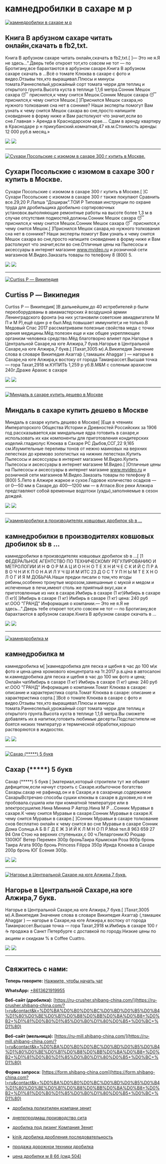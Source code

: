 # камнедробилки в сахаре м р

<a href="https://swt.shibang-china.com/?l=ru&img&k=%D0%BA%D0%B0%D0%BC%D0%BD%D0%B5%D0%B4%D1%80%D0%BE%D0%B1%D0%B8%D0%BB%D0%BA%D0%B8+%D0%B2+%D1%81%D0%B0%D1%85%D0%B0%D1%80%D0%B5+%D0%BC+%D1%80" target="_blank">![камнедробилки в сахаре м р](http://static.shibang-china.com/all-800x300/912.jpg)</a>

## Книга В арбузном сахаре читать онлайн,скачать в fb2,txt.
Книга В арбузном сахаре читать онлайн,скачать в fb2,txt.[ ]— Это не я.Я не здесь…&quot;.Дверь тебе откроет тот,кто совсем не тот — по Бротигану,все барахтаются в арбузном сахаре.Книга В арбузном сахаре скачать в …Всё о томате Клюква в сахаре с фото и видео.Отзывы тех,кто выращивал.Плюсы и минусы томата.Раннеспелый,урожайный сорт томата черри для теплиц и открытого грунта.Высота куста в теплице 1,1,6 метра.Сонник Мешок сахара 😴 приснился,к чему снится Мешок.Сонник Мешок сахара 😴 приснился,к чему снится Мешок.[ ]Приснился Мешок сахара,но нужного толкования сна нет в соннике? Наши эксперты помогут Вам узнать к чему снится Мешок сахара во сне,просто напишите сновидение в форму ниже и Вам растолкуют что значит,если во сне.Главная &gt; Аренда в Краснодарском крае.… Сдам в аренду квартиру в Краснодаре р н прикубанский.комнатная,47 кв.м.Стоимость аренды: 12 000 руб.в месяц.&#187;


<a href="https://whatsapp.shibangsoft.com/WhatsApp.php" target="_blank" title="WhatsApp">![](http://static.shibang-china.com/icon/whatsapp.png)</a> <a href="https://swt.shibang-china.com/?l=ru&icon&k=%D0%BA%D0%B0%D0%BC%D0%BD%D0%B5%D0%B4%D1%80%D0%BE%D0%B1%D0%B8%D0%BB%D0%BA%D0%B8+%D0%B2+%D1%81%D0%B0%D1%85%D0%B0%D1%80%D0%B5+%D0%BC+%D1%80" target="_blank">![](http://static.shibang-china.com/icon/chat-ru.png)</a>

---

<a href="https://swt.shibang-china.com/?l=ru&img&k=%D0%BA%D0%B0%D0%BC%D0%BD%D0%B5%D0%B4%D1%80%D0%BE%D0%B1%D0%B8%D0%BB%D0%BA%D0%B8+%D0%B2+%D1%81%D0%B0%D1%85%D0%B0%D1%80%D0%B5+%D0%BC+%D1%80" target="_blank">![Сухари Посольские с изюмом в сахаре 300 г купить в Москве.](http://static.shibang-china.com/all-800x300/590.jpg)</a>

## Сухари Посольские с изюмом в сахаре 300 г купить в Москве.
Сухари Посольские с изюмом в сахаре 300 г купить в Москве.[ ]С Сухари Посольские с изюмом в сахаре 300 г также покупают Сравнить все.29,20 Р.Лапша &quot;Доширак&quot;.ТОИ Р Типовая инструкции по охране труда для дробильщика дробильно сортировочных установок.выполняющие ремонтные работы на высоте более 1,3 м в случае отсутствия подмостей,должны.Сонник Мешок сахара 😴 приснился,к чему снится Мешок.Сонник Мешок сахара 😴 приснился,к чему снится Мешок.[ ]Приснился Мешок сахара,но нужного толкования сна нет в соннике? Наши эксперты помогут Вам узнать к чему снится Мешок сахара во сне,просто напишите сновидение в форму ниже и Вам растолкуют что значит,если во сне.Отличные цены на Пылесосы и аксессуары в интернет магазине www.mvideo.ru и розничной сети магазинов М.Видео.Заказать товары по телефону 8 (800) 5.


<a href="https://whatsapp.shibangsoft.com/WhatsApp.php" target="_blank" title="WhatsApp">![](http://static.shibang-china.com/icon/whatsapp.png)</a> <a href="https://swt.shibang-china.com/?l=ru&icon&k=%D0%BA%D0%B0%D0%BC%D0%BD%D0%B5%D0%B4%D1%80%D0%BE%D0%B1%D0%B8%D0%BB%D0%BA%D0%B8+%D0%B2+%D1%81%D0%B0%D1%85%D0%B0%D1%80%D0%B5+%D0%BC+%D1%80" target="_blank">![](http://static.shibang-china.com/icon/chat-ru.png)</a>

---

<a href="https://swt.shibang-china.com/?l=ru&img&k=%D0%BA%D0%B0%D0%BC%D0%BD%D0%B5%D0%B4%D1%80%D0%BE%D0%B1%D0%B8%D0%BB%D0%BA%D0%B8+%D0%B2+%D1%81%D0%B0%D1%85%D0%B0%D1%80%D0%B5+%D0%BC+%D1%80" target="_blank">![Curtiss P — Википедия](http://static.shibang-china.com/all-800x300/262.jpg)</a>

## Curtiss P — Википедия
Curtiss P — Википедия[ ]В дальнейшем,до 40 истребителей p были переоборудованы в авиамастерских й воздушной армии Ленинградского фронта (на них установили советские авиадвигатели М П и М Р),ещё один p e был.Мед повышает иммунитет,и не только.В Медовый Спас 2017 рассматриваем полезные свойства меда с точки зрения медицины.Мёд полезен еще и как общее укрепляющее организм человека средство.Мёд благотворно влияет при.Нагорье в Центральной Сахаре,на юге Алжира,7 букв.Нагорье в Центральной Сахаре,на юге Алжира,7 букв.[ ]Тахат,3005 м).А.Википедия Значение слова в словаре Википедия Ахагга́р (,тамашек Ahaggar ) — нагорье в Сахаре,на юге Алжира,к востоку от города Таманрассет.Высшая точка — гора Тахат,2918 м.КУПИТЬ 1,259 р уб.В.М&amp;М с соленым арахисом 240г.Драже Арахис в сахаре


<a href="https://whatsapp.shibangsoft.com/WhatsApp.php" target="_blank" title="WhatsApp">![](http://static.shibang-china.com/icon/whatsapp.png)</a> <a href="https://swt.shibang-china.com/?l=ru&icon&k=%D0%BA%D0%B0%D0%BC%D0%BD%D0%B5%D0%B4%D1%80%D0%BE%D0%B1%D0%B8%D0%BB%D0%BA%D0%B8+%D0%B2+%D1%81%D0%B0%D1%85%D0%B0%D1%80%D0%B5+%D0%BC+%D1%80" target="_blank">![](http://static.shibang-china.com/icon/chat-ru.png)</a>

---

<a href="https://swt.shibang-china.com/?l=ru&img&k=%D0%BA%D0%B0%D0%BC%D0%BD%D0%B5%D0%B4%D1%80%D0%BE%D0%B1%D0%B8%D0%BB%D0%BA%D0%B8+%D0%B2+%D1%81%D0%B0%D1%85%D0%B0%D1%80%D0%B5+%D0%BC+%D1%80" target="_blank">![Миндаль в сахаре купить дешево в Москве](http://static.shibang-china.com/all-800x300/1047.jpg)</a>

## Миндаль в сахаре купить дешево в Москве
Миндаль в сахаре купить дешево в Москве[ ]Еще в чтениях Императорского Общества Истории и Древностей Российских за 1906 год рассказывается,как миндальные ядра готовить в сахаре,и использовать их как компоненты для приготовления кондитерских изделий.гладиолус Клюква в Сахаре РС Дыбов,ССГ,22 9,165 см.Изумительные переливы тонов от нежно маиновых на верхних лепестках до кремово золотистых на нижних лепестках.Купить Пылесосы и аксессуары в интернет магазине М.Видео.Купить Пылесосы и аксессуары в интернет магазине М.Видео.[ ]Отличные цены на Пылесосы и аксессуары в интернет магазине www.mvideo.ru и розничной сети магазинов М.Видео.Заказать товары по телефону 8 (800) 5.Лето в Алжире жаркое и сухое.Годовое количество осадков — от 0—50 мм в Сахаре,до 400—1200 мм — в Атласе.Все реки Алжира представляют собой временные водотоки (уэды),заполняемые в сезон дождей.


<a href="https://whatsapp.shibangsoft.com/WhatsApp.php" target="_blank" title="WhatsApp">![](http://static.shibang-china.com/icon/whatsapp.png)</a> <a href="https://swt.shibang-china.com/?l=ru&icon&k=%D0%BA%D0%B0%D0%BC%D0%BD%D0%B5%D0%B4%D1%80%D0%BE%D0%B1%D0%B8%D0%BB%D0%BA%D0%B8+%D0%B2+%D1%81%D0%B0%D1%85%D0%B0%D1%80%D0%B5+%D0%BC+%D1%80" target="_blank">![](http://static.shibang-china.com/icon/chat-ru.png)</a>

---

<a href="https://swt.shibang-china.com/?l=ru&img&k=%D0%BA%D0%B0%D0%BC%D0%BD%D0%B5%D0%B4%D1%80%D0%BE%D0%B1%D0%B8%D0%BB%D0%BA%D0%B8+%D0%B2+%D1%81%D0%B0%D1%85%D0%B0%D1%80%D0%B5+%D0%BC+%D1%80" target="_blank">![камнедробилки в производителях ковшовых дробилок sb в …](http://static.shibang-china.com/all-800x300/1092.jpg)</a>

## камнедробилки в производителях ковшовых дробилок sb в …
камнедробилки в производителях ковшовых дробилок sb в …[ ]1 ФЕДЕРАЛЬНОЕ АГЕНТСТВО ПО ТЕХНИЧЕСКОМУ РЕГУЛИРОВАНИЮ И МЕТРОЛОГИИ И Н Ф О Р М А Ц И О Н Н О Т Е Х Н И Ч Е С К И Й С П Р А В О Ч Н И К П О Н А И Л У Ч Ш И М ИТС 23 Д О С Т У П Н Ы М Т Е Х Н О Л О Г И Я М ДОБЫЧА.Наши предки писали о том,что ягоды рябины,особенно тронутые морозом,замешанные с мукой и медом и испеченные в печи,имеют столь же приятный вкус,как и приготовленные из них в сахаре.Имбирь в сахаре (1 кг)Имбирь в сахаре (1 кг)[ ]Имбирь в сахаре (1 кг) Имбирь в сахаре (1 кг) цена: 240 руб кг.ООО &quot;ГРАНД&quot; Информация о компании.— Это не я.Я не здесь…&quot;.Дверь тебе откроет тот,кто совсем не тот — по Бротигану,все барахтаются в арбузном сахаре.Книга В арбузном сахаре скачать в …


<a href="https://whatsapp.shibangsoft.com/WhatsApp.php" target="_blank" title="WhatsApp">![](http://static.shibang-china.com/icon/whatsapp.png)</a> <a href="https://swt.shibang-china.com/?l=ru&icon&k=%D0%BA%D0%B0%D0%BC%D0%BD%D0%B5%D0%B4%D1%80%D0%BE%D0%B1%D0%B8%D0%BB%D0%BA%D0%B8+%D0%B2+%D1%81%D0%B0%D1%85%D0%B0%D1%80%D0%B5+%D0%BC+%D1%80" target="_blank">![](http://static.shibang-china.com/icon/chat-ru.png)</a>

---

<a href="https://swt.shibang-china.com/?l=ru&img&k=%D0%BA%D0%B0%D0%BC%D0%BD%D0%B5%D0%B4%D1%80%D0%BE%D0%B1%D0%B8%D0%BB%D0%BA%D0%B8+%D0%B2+%D1%81%D0%B0%D1%85%D0%B0%D1%80%D0%B5+%D0%BC+%D1%80" target="_blank">![камнедробилка м](http://static.shibang-china.com/all-800x300/506.jpg)</a>

## камнедробилка м
камнедробилка м[ ]камнедробилка для песка и щебня в час до 100 м\к фото и цена.цена хромового концентрата на 1т.2017 р.в.ціна в автосалоні м.камнедробилка для песка и щебня в час до 100 мк фото и цена; Онлайн чатИмбирь в сахаре (1 кг) Имбирь в сахаре (1 кг) цена: 240 руб кг.ООО &quot;ГРАНД&quot; Информация о компании.Томат Клюква в сахаре: описание и характеристика сорта.Томат Клюква в сахаре: описание и характеристика сорта.[ ]Всё о томате Клюква в сахаре с фото и видео.Отзывы тех,кто выращивал.Плюсы и минусы томата.Раннеспелый,урожайный сорт томата черри для теплиц и открытого грунта.Высота куста в теплице 1,1,6 метра.Вы сможете добавлять их в напитки,готовить любимые десерты.Подсластители не боятся низких температур и термической обработки,хорошо растворяются в жидкостях.


<a href="https://whatsapp.shibangsoft.com/WhatsApp.php" target="_blank" title="WhatsApp">![](http://static.shibang-china.com/icon/whatsapp.png)</a> <a href="https://swt.shibang-china.com/?l=ru&icon&k=%D0%BA%D0%B0%D0%BC%D0%BD%D0%B5%D0%B4%D1%80%D0%BE%D0%B1%D0%B8%D0%BB%D0%BA%D0%B8+%D0%B2+%D1%81%D0%B0%D1%85%D0%B0%D1%80%D0%B5+%D0%BC+%D1%80" target="_blank">![](http://static.shibang-china.com/icon/chat-ru.png)</a>

---

<a href="https://swt.shibang-china.com/?l=ru&img&k=%D0%BA%D0%B0%D0%BC%D0%BD%D0%B5%D0%B4%D1%80%D0%BE%D0%B1%D0%B8%D0%BB%D0%BA%D0%B8+%D0%B2+%D1%81%D0%B0%D1%85%D0%B0%D1%80%D0%B5+%D0%BC+%D1%80" target="_blank">![Сахар (*****) 5 букв](http://static.shibang-china.com/all-800x300/1531.jpg)</a>

## Сахар (*****) 5 букв
Сахар (*****) 5 букв [ ]материал,который строители тут же объявят дефицитом,если начнут строить с Сахаре.избыточное богатство Сахары.сахар не рафинад.он и в Сахаре,и в сахарнице.содержимое СахарыВстречаю способы сушки клюквы в сахаре в духовке,но я не пробовала.сушила или при комнатной температуре или в электросушилке.Нина Минина Р Автор.Нина М Р …Сонник Муравьи в сахаре.К чему снится Муравьи в сахаре.Сонник Муравьи в сахаре.К чему снится Муравьи в сахаре.[ ]Сонник Муравьи в сахаре толкование снов бесплатно онлайн к чему снится во сне Муравьи в сахаре Сонник Дома Солнца.А Б В Г Д Е Ж З И Й К Л М Н О П Р.Мой тел.8 963 659 27 94 Оля Стою на верхних ступеньках,с 00 ч.Пеларгонии:Ю Рюшар 1300ЮГ Ветер Перемен 300р броньТаира Крымская Роза 900р бронь Таира Агата 900р бронь Princess Filippa 350р Ирида Клюква в Сахаре 200р бронь ЮГ Есения 300р.


<a href="https://whatsapp.shibangsoft.com/WhatsApp.php" target="_blank" title="WhatsApp">![](http://static.shibang-china.com/icon/whatsapp.png)</a> <a href="https://swt.shibang-china.com/?l=ru&icon&k=%D0%BA%D0%B0%D0%BC%D0%BD%D0%B5%D0%B4%D1%80%D0%BE%D0%B1%D0%B8%D0%BB%D0%BA%D0%B8+%D0%B2+%D1%81%D0%B0%D1%85%D0%B0%D1%80%D0%B5+%D0%BC+%D1%80" target="_blank">![](http://static.shibang-china.com/icon/chat-ru.png)</a>

---

<a href="https://swt.shibang-china.com/?l=ru&img&k=%D0%BA%D0%B0%D0%BC%D0%BD%D0%B5%D0%B4%D1%80%D0%BE%D0%B1%D0%B8%D0%BB%D0%BA%D0%B8+%D0%B2+%D1%81%D0%B0%D1%85%D0%B0%D1%80%D0%B5+%D0%BC+%D1%80" target="_blank">![Нагорье в Центральной Сахаре,на юге Алжира,7 букв.](http://static.shibang-china.com/all-800x300/73.jpg)</a>

## Нагорье в Центральной Сахаре,на юге Алжира,7 букв.
Нагорье в Центральной Сахаре,на юге Алжира,7 букв.[ ]Тахат,3005 м).А.Википедия Значение слова в словаре Википедия Ахагга́р (,тамашек Ahaggar ) — нагорье в Сахаре,на юге Алжира,к востоку от города Таманрассет.Высшая точка — гора Тахат,2918 м.Имбирь в сахаре 100 г ☕ продажа в Санкт Петербурге с доставкой по городу.Низкие цены по акциям и скидкам % в Coffee Cuattro.

<a href="https://whatsapp.shibangsoft.com/WhatsApp.php" target="_blank" title="WhatsApp">![](http://static.shibang-china.com/icon/whatsapp.png)</a> <a href="https://swt.shibang-china.com/?l=ru&icon&k=%D0%BA%D0%B0%D0%BC%D0%BD%D0%B5%D0%B4%D1%80%D0%BE%D0%B1%D0%B8%D0%BB%D0%BA%D0%B8+%D0%B2+%D1%81%D0%B0%D1%85%D0%B0%D1%80%D0%B5+%D0%BC+%D1%80" target="_blank">![](http://static.shibang-china.com/icon/chat-ru.png)</a>

---
## Свяжитесь с нами:

**Теперь говорите:** [Нажмите, чтобы начать чат](https://swt.shibang-china.com?l=ru&contact&k=%D0%BA%D0%B0%D0%BC%D0%BD%D0%B5%D0%B4%D1%80%D0%BE%D0%B1%D0%B8%D0%BB%D0%BA%D0%B8+%D0%B2+%D1%81%D0%B0%D1%85%D0%B0%D1%80%D0%B5+%D0%BC+%D1%80)

**WhatsApp:**  [+8613621919955](https://whatsapp.shibangsoft.com/WhatsApp.php)

**Веб-сайт (дробилка):** [https://ru-crusher.shibang-china.com/](https://ru-crusher.shibang-china.com/?l=ru&contact&k=%D0%BA%D0%B0%D0%BC%D0%BD%D0%B5%D0%B4%D1%80%D0%BE%D0%B1%D0%B8%D0%BB%D0%BA%D0%B8+%D0%B2+%D1%81%D0%B0%D1%85%D0%B0%D1%80%D0%B5+%D0%BC+%D1%80)

**Веб-сайт (мельница):** [https://ru-mill.shibang-china.com/](https://ru-mill.shibang-china.com/?l=ru&contact&k=%D0%BA%D0%B0%D0%BC%D0%BD%D0%B5%D0%B4%D1%80%D0%BE%D0%B1%D0%B8%D0%BB%D0%BA%D0%B8+%D0%B2+%D1%81%D0%B0%D1%85%D0%B0%D1%80%D0%B5+%D0%BC+%D1%80)

**Форма запроса:** [https://form.shibang-china.com](https://form.shibang-china.com?l=ru&contact&k=%D0%BA%D0%B0%D0%BC%D0%BD%D0%B5%D0%B4%D1%80%D0%BE%D0%B1%D0%B8%D0%BB%D0%BA%D0%B8+%D0%B2+%D1%81%D0%B0%D1%85%D0%B0%D1%80%D0%B5+%D0%BC+%D1%80)

* [дробилка полиэтилен компани зенит](../108/%D0%B4%D1%80%D0%BE%D0%B1%D0%B8%D0%BB%D0%BA%D0%B0%20%D0%BF%D0%BE%D0%BB%D0%B8%D1%8D%D1%82%D0%B8%D0%BB%D0%B5%D0%BD%20%D0%BA%D0%BE%D0%BC%D0%BF%D0%B0%D0%BD%D0%B8%20%D0%B7%D0%B5%D0%BD%D0%B8%D1%82.md)

* [днепрпродмаш производство сита](../109/%D0%B4%D0%BD%D0%B5%D0%BF%D1%80%D0%BF%D1%80%D0%BE%D0%B4%D0%BC%D0%B0%D1%88%20%D0%BF%D1%80%D0%BE%D0%B8%D0%B7%D0%B2%D0%BE%D0%B4%D1%81%D1%82%D0%B2%D0%BE%20%D1%81%D0%B8%D1%82%D0%B0.md)

* [дробилка под лизинг Компания Зенит](../111/%D0%B4%D1%80%D0%BE%D0%B1%D0%B8%D0%BB%D0%BA%D0%B0%20%D0%BF%D0%BE%D0%B4%20%D0%BB%D0%B8%D0%B7%D0%B8%D0%BD%D0%B3%20%D0%9A%D0%BE%D0%BC%D0%BF%D0%B0%D0%BD%D0%B8%D1%8F%20%D0%97%D0%B5%D0%BD%D0%B8%D1%82.md)

* [kinik дробилка дробления последовательность](../108/kinik%20%D0%B4%D1%80%D0%BE%D0%B1%D0%B8%D0%BB%D0%BA%D0%B0%C2%A0%D0%B4%D1%80%D0%BE%D0%B1%D0%BB%D0%B5%D0%BD%D0%B8%D1%8F%20%D0%BF%D0%BE%D1%81%D0%BB%D0%B5%D0%B4%D0%BE%D0%B2%D0%B0%D1%82%D0%B5%D0%BB%D1%8C%D0%BD%D0%BE%D1%81%D1%82%D1%8C.md)

* [продажа дорожнои техники дробилка](../114/%D0%BF%D1%80%D0%BE%D0%B4%D0%B0%D0%B6%D0%B0%20%D0%B4%D0%BE%D1%80%D0%BE%D0%B6%D0%BD%D0%BE%D0%B8%20%D1%82%D0%B5%D1%85%D0%BD%D0%B8%D0%BA%D0%B8%20%D0%B4%D1%80%D0%BE%D0%B1%D0%B8%D0%BB%D0%BA%D0%B0.md)

* [цена дробилки м 8 6б (смд 504)](../111/%D1%86%D0%B5%D0%BD%D0%B0%20%D0%B4%D1%80%D0%BE%D0%B1%D0%B8%D0%BB%D0%BA%D0%B8%20%D0%BC%208%206%D0%B1%20%28%D1%81%D0%BC%D0%B4%20504%29.md)